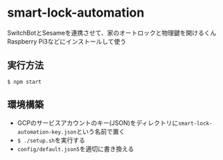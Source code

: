 # smart-lock-automation

SwitchBotとSesameを連携させて、家のオートロックと物理鍵を開けるくん
Raspberry Pi3などにインストールして使う

## 実行方法

```shell script
$ npm start
```

## 環境構築

- GCPのサービスアカウントのキー(JSON)をディレクトリに`smart-lock-automation-key.json`という名前で置く
- `$ ./setup.sh`を実行する
- `config/default.json5`を適切に書き換える

